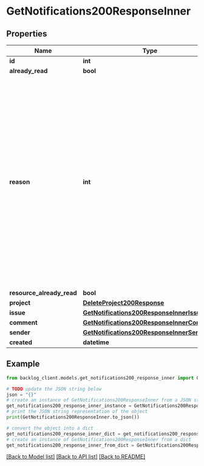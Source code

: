 # GetNotifications200ResponseInner


## Properties

Name | Type | Description | Notes
------------ | ------------- | ------------- | -------------
**id** | **int** |  | [optional] 
**already_read** | **bool** |  | [optional] 
**reason** | **int** | 通知の種別：1:課題の担当者に設定2:課題にコメント3:課題の追加4:課題の更新5:ファイルを追加6:プロジェクトユーザーの追加9:その他10:プルリクエストの担当者に設定11:プルリクエストにコメント12:プルリクエストの追加13:プルリクエストの更新 | [optional] 
**resource_already_read** | **bool** |  | [optional] 
**project** | [**DeleteProject200Response**](DeleteProject200Response.md) |  | [optional] 
**issue** | [**GetNotifications200ResponseInnerIssue**](GetNotifications200ResponseInnerIssue.md) |  | [optional] 
**comment** | [**GetNotifications200ResponseInnerComment**](GetNotifications200ResponseInnerComment.md) |  | [optional] 
**sender** | [**GetNotifications200ResponseInnerSender**](GetNotifications200ResponseInnerSender.md) |  | [optional] 
**created** | **datetime** |  | [optional] 

## Example

```python
from backlog_client.models.get_notifications200_response_inner import GetNotifications200ResponseInner

# TODO update the JSON string below
json = "{}"
# create an instance of GetNotifications200ResponseInner from a JSON string
get_notifications200_response_inner_instance = GetNotifications200ResponseInner.from_json(json)
# print the JSON string representation of the object
print(GetNotifications200ResponseInner.to_json())

# convert the object into a dict
get_notifications200_response_inner_dict = get_notifications200_response_inner_instance.to_dict()
# create an instance of GetNotifications200ResponseInner from a dict
get_notifications200_response_inner_from_dict = GetNotifications200ResponseInner.from_dict(get_notifications200_response_inner_dict)
```
[[Back to Model list]](../README.md#documentation-for-models) [[Back to API list]](../README.md#documentation-for-api-endpoints) [[Back to README]](../README.md)


